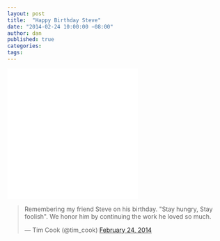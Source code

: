 ```yaml
---
layout: post
title:  "Happy Birthday Steve"
date: "2014-02-24 10:00:00 −08:00"
author: dan
published: true
categories:
tags:
---
```


<script async src="//platform.twitter.com/widgets.js" charset="utf-8"></script>
<div class="row">
  <div class="col-md-5">
    <img class="lazy img-rounded img-responsive" src="data:image/gif;base64,R0lGODlhAQABAIABAP///wAAACwAAAAAAQABAAACAkQBADs=" alt="Steve Jobs" data-src="/assets/img/SteveJobsCloseUp.jpg" width='300'>
  </div>
  <div class="col-md-7">
    <blockquote class="twitter-tweet" lang="en"><p>Remembering my friend Steve on his birthday. &quot;Stay hungry, Stay foolish&quot;. We honor him by continuing the work he loved so much.</p>&mdash; Tim Cook (@tim_cook) <a href="https://twitter.com/tim_cook/statuses/437966455229804545">February 24, 2014</a>
    </blockquote>
  </div>
</div>
